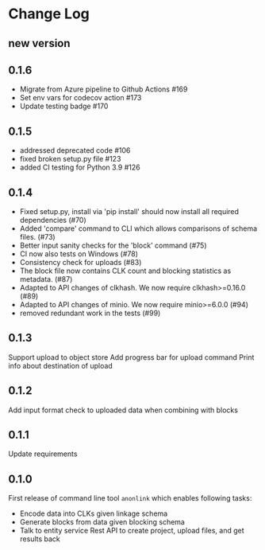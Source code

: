 # Change Log

## new version

## 0.1.6
- Migrate from Azure pipeline to Github Actions #169
- Set env vars for codecov action #173
- Update testing badge #170

## 0.1.5
- addressed deprecated code #106
- fixed broken setup.py file #123
- added CI testing for Python 3.9 #126

## 0.1.4
- Fixed setup.py, install via 'pip install' should now install all required dependencies (#70)
- Added 'compare' command to CLI which allows comparisons of schema files. (#73)
- Better input sanity checks for the 'block' command (#75)
- CI now also tests on Windows (#78)
- Consistency check for uploads (#83)
- The block file now contains CLK count and blocking statistics as metadata. (#87)
- Adapted to API changes of clkhash. We now require clkhash>=0.16.0 (#89)
- Adapted to API changes of minio. We now require minio>=6.0.0 (#94)
- removed redundant work in the tests (#99)

## 0.1.3
Support upload to object store
Add progress bar for upload command
Print info about destination of upload

## 0.1.2
Add input format check to uploaded data when combining with blocks

## 0.1.1
Update requirements

## 0.1.0

First release of command line tool `anonlink` which enables following tasks:

* Encode data into CLKs given linkage schema
* Generate blocks from data given blocking schema
* Talk to entity service Rest API to create project, upload files, and get results back

